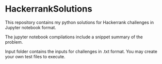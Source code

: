 # HackerrankSolutions

This repository contains my python solutions for Hackerrank challenges in Jupyter notebook format. 

The jupyter notebook compilations include a snippet summary of the problem.

Input folder contains the inputs for challenges in .txt format. You may create your own test files to execute. 

